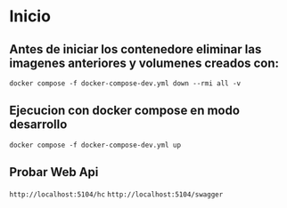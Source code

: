 # Inicio

## Antes de iniciar los contenedore eliminar las imagenes anteriores y volumenes creados con:
`docker compose -f docker-compose-dev.yml down --rmi all -v`

## Ejecucion con docker compose en modo desarrollo
`docker compose -f docker-compose-dev.yml up`

## Probar Web Api
`http://localhost:5104/hc`
`http://localhost:5104/swagger`
